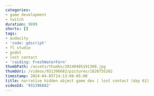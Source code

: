 ```yaml
---
categories:
- game development
- twitch
duration: 9899
shorts: []
tags:
- audacity
- 'code: gdscript'
- fl studio
- godot
- lost contact
- 'raiding: FreshWaterFern'
thumbPath: /assets/thumbs/20240405191308.jpg
thumbUri: /videos/931396682/pictures/1828755282
timestamp: 2024-04-05T14:13:08-05:00
title: narrative hidden object game dev | lost contact (day 61)
videoId: '931396682'
---
```

